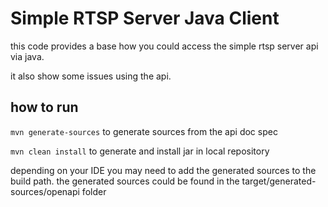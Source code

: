 # Simple RTSP Server Java Client

this code provides a base how you could access the simple rtsp server api via java.

it also show some issues using the api. 

## how to run
`mvn generate-sources` to generate sources from the api doc spec

`mvn clean install` to generate and install jar in local repository

depending on your IDE you may need to add the generated sources to the build path. 
the generated sources could be found in the target/generated-sources/openapi folder
